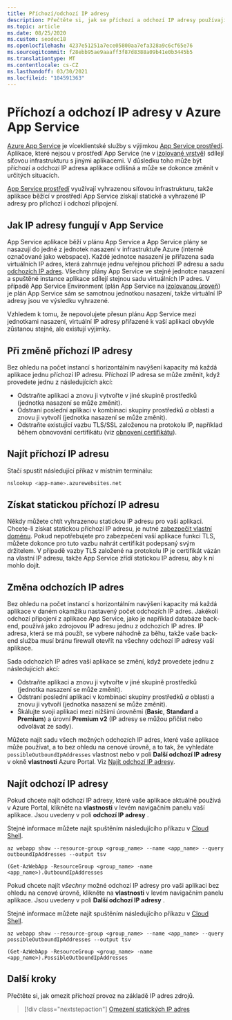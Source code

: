 ```yaml
---
title: Příchozí/odchozí IP adresy
description: Přečtěte si, jak se příchozí a odchozí IP adresy používají v Azure App Service, když se mění a jak najít adresy pro vaši aplikaci.
ms.topic: article
ms.date: 08/25/2020
ms.custom: seodec18
ms.openlocfilehash: 4237e51251a7ece05800aa7efa328a9c6cf65e76
ms.sourcegitcommit: f28ebb95ae9aaaff3f87d8388a09b41e0b3445b5
ms.translationtype: MT
ms.contentlocale: cs-CZ
ms.lasthandoff: 03/30/2021
ms.locfileid: "104591363"
---
```

# <a name="inbound-and-outbound-ip-addresses-in-azure-app-service"></a>Příchozí a odchozí IP adresy v Azure App Service

[Azure App Service](overview.md) je víceklientské služby s výjimkou [App Service prostředí](environment/intro.md). Aplikace, které nejsou v prostředí App Service (ne v [izolované vrstvě](https://azure.microsoft.com/pricing/details/app-service/)) sdílejí síťovou infrastrukturu s jinými aplikacemi. V důsledku toho může být příchozí a odchozí IP adresa aplikace odlišná a může se dokonce změnit v určitých situacích.

[App Service prostředí](environment/intro.md) využívají vyhrazenou síťovou infrastrukturu, takže aplikace běžící v prostředí App Service získají statické a vyhrazené IP adresy pro příchozí i odchozí připojení.

## <a name="how-ip-addresses-work-in-app-service"></a>Jak IP adresy fungují v App Service

App Service aplikace běží v plánu App Service a App Service plány se nasazují do jedné z jednotek nasazení v infrastruktuře Azure (interně označované jako webspace). Každé jednotce nasazení je přiřazena sada virtuálních IP adres, která zahrnuje jednu veřejnou příchozí IP adresu a sadu [odchozích IP adres](#find-outbound-ips). Všechny plány App Service ve stejné jednotce nasazení a spuštěné instance aplikace sdílejí stejnou sadu virtuálních IP adres. V případě App Service Environment (plán App Service na [izolovanou úroveň](https://azure.microsoft.com/pricing/details/app-service/)) je plán App Service sám se samotnou jednotkou nasazení, takže virtuální IP adresy jsou ve výsledku vyhrazené.

Vzhledem k tomu, že nepovolujete přesun plánu App Service mezi jednotkami nasazení, virtuální IP adresy přiřazené k vaší aplikaci obvykle zůstanou stejné, ale existují výjimky.

## <a name="when-inbound-ip-changes"></a>Při změně příchozí IP adresy

Bez ohledu na počet instancí s horizontálním navýšení kapacity má každá aplikace jednu příchozí IP adresu. Příchozí IP adresa se může změnit, když provedete jednu z následujících akcí:

- Odstraňte aplikaci a znovu ji vytvořte v jiné skupině prostředků (jednotka nasazení se může změnit).
- Odstraní poslední aplikaci v kombinaci skupiny prostředků _a_ oblasti a znovu ji vytvoří (jednotka nasazení se může změnit).
- Odstraňte existující vazbu TLS/SSL založenou na protokolu IP, například během obnovování certifikátu (viz [obnovení certifikátu](configure-ssl-certificate.md#renew-certificate)).

## <a name="find-the-inbound-ip"></a>Najít příchozí IP adresu

Stačí spustit následující příkaz v místním terminálu:

```bash
nslookup <app-name>.azurewebsites.net
```

## <a name="get-a-static-inbound-ip"></a>Získat statickou příchozí IP adresu

Někdy můžete chtít vyhrazenou statickou IP adresu pro vaši aplikaci. Chcete-li získat statickou příchozí IP adresu, je nutné [zabezpečit vlastní doménu](configure-ssl-bindings.md#secure-a-custom-domain). Pokud nepotřebujete pro zabezpečení vaší aplikace funkci TLS, můžete dokonce pro tuto vazbu nahrát certifikát podepsaný svým držitelem. V případě vazby TLS založené na protokolu IP je certifikát vázán na vlastní IP adresu, takže App Service zřídí statickou IP adresu, aby k ní mohlo dojít. 

## <a name="when-outbound-ips-change"></a>Změna odchozích IP adres

Bez ohledu na počet instancí s horizontálním navýšení kapacity má každá aplikace v daném okamžiku nastavený počet odchozích IP adres. Jakékoli odchozí připojení z aplikace App Service, jako je například databáze back-end, používá jako zdrojovou IP adresu jednu z odchozích IP adres. IP adresa, která se má použít, se vybere náhodně za běhu, takže vaše back-end služba musí bránu firewall otevřít na všechny odchozí IP adresy vaší aplikace.

Sada odchozích IP adres vaší aplikace se změní, když provedete jednu z následujících akcí:

- Odstraňte aplikaci a znovu ji vytvořte v jiné skupině prostředků (jednotka nasazení se může změnit).
- Odstraní poslední aplikaci v kombinaci skupiny prostředků _a_ oblasti a znovu ji vytvoří (jednotka nasazení se může změnit).
- Škálujte svoji aplikaci mezi nižšími úrovněmi (**Basic**, **Standard** a **Premium**) a úrovní **Premium v2** (IP adresy se můžou přičíst nebo odvolávat ze sady).

Můžete najít sadu všech možných odchozích IP adres, které vaše aplikace může používat, a to bez ohledu na cenové úrovně, a to tak, že vyhledáte `possibleOutboundIpAddresses` vlastnost nebo v poli **Další odchozí IP adresy** v okně **vlastnosti** Azure Portal. Viz [Najít odchozí IP adresy](#find-outbound-ips).

## <a name="find-outbound-ips"></a>Najít odchozí IP adresy

Pokud chcete najít odchozí IP adresy, které vaše aplikace aktuálně používá v Azure Portal, klikněte na **vlastnosti** v levém navigačním panelu vaší aplikace. Jsou uvedeny v poli **odchozí IP adresy** .

Stejné informace můžete najít spuštěním následujícího příkazu v [Cloud Shell](../cloud-shell/quickstart.md).

```azurecli-interactive
az webapp show --resource-group <group_name> --name <app_name> --query outboundIpAddresses --output tsv
```

```azurepowershell
(Get-AzWebApp -ResourceGroup <group_name> -name <app_name>).OutboundIpAddresses
```

Pokud chcete najít _všechny_ možné odchozí IP adresy pro vaši aplikaci bez ohledu na cenové úrovně, klikněte na **vlastnosti** v levém navigačním panelu aplikace. Jsou uvedeny v poli **Další odchozí IP adresy** .

Stejné informace můžete najít spuštěním následujícího příkazu v [Cloud Shell](../cloud-shell/quickstart.md).

```azurecli-interactive
az webapp show --resource-group <group_name> --name <app_name> --query possibleOutboundIpAddresses --output tsv
```

```azurepowershell
(Get-AzWebApp -ResourceGroup <group_name> -name <app_name>).PossibleOutboundIpAddresses
```

## <a name="next-steps"></a>Další kroky

Přečtěte si, jak omezit příchozí provoz na základě IP adres zdrojů.

> [!div class="nextstepaction"]
> [Omezení statických IP adres](app-service-ip-restrictions.md)
